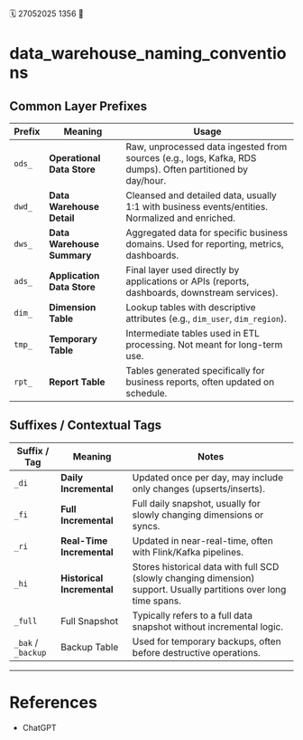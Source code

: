 🗓️ 27052025 1356
📎

# data_warehouse_naming_conventions
## Common Layer Prefixes

| Prefix | Meaning                    | Usage                                                                                                      |
| ------ | -------------------------- | ---------------------------------------------------------------------------------------------------------- |
| `ods_` | **Operational Data Store** | Raw, unprocessed data ingested from sources (e.g., logs, Kafka, RDS dumps). Often partitioned by day/hour. |
| `dwd_` | **Data Warehouse Detail**  | Cleansed and detailed data, usually 1:1 with business events/entities. Normalized and enriched.            |
| `dws_` | **Data Warehouse Summary** | Aggregated data for specific business domains. Used for reporting, metrics, dashboards.                    |
| `ads_` | **Application Data Store** | Final layer used directly by applications or APIs (reports, dashboards, downstream services).              |
| `dim_` | **Dimension Table**        | Lookup tables with descriptive attributes (e.g., `dim_user`, `dim_region`).                                |
| `tmp_` | **Temporary Table**        | Intermediate tables used in ETL processing. Not meant for long-term use.                                   |
| `rpt_` | **Report Table**           | Tables generated specifically for business reports, often updated on schedule.                             |

## Suffixes / Contextual Tags

| Suffix / Tag       | Meaning                    | Notes                                                                                                              |
| ------------------ | -------------------------- | ------------------------------------------------------------------------------------------------------------------ |
| `_di`              | **Daily Incremental**      | Updated once per day, may include only changes (upserts/inserts).                                                  |
| `_fi`              | **Full Incremental**       | Full daily snapshot, usually for slowly changing dimensions or syncs.                                              |
| `_ri`              | **Real-Time Incremental**  | Updated in near-real-time, often with Flink/Kafka pipelines.                                                       |
| `_hi`              | **Historical Incremental** | Stores historical data with full SCD (slowly changing dimension) support. Usually partitions over long time spans. |
| `_full`            | Full Snapshot              | Typically refers to a full data snapshot without incremental logic.                                                |
| `_bak` / `_backup` | Backup Table               | Used for temporary backups, often before destructive operations.                                                   |

---
# References
- ChatGPT
